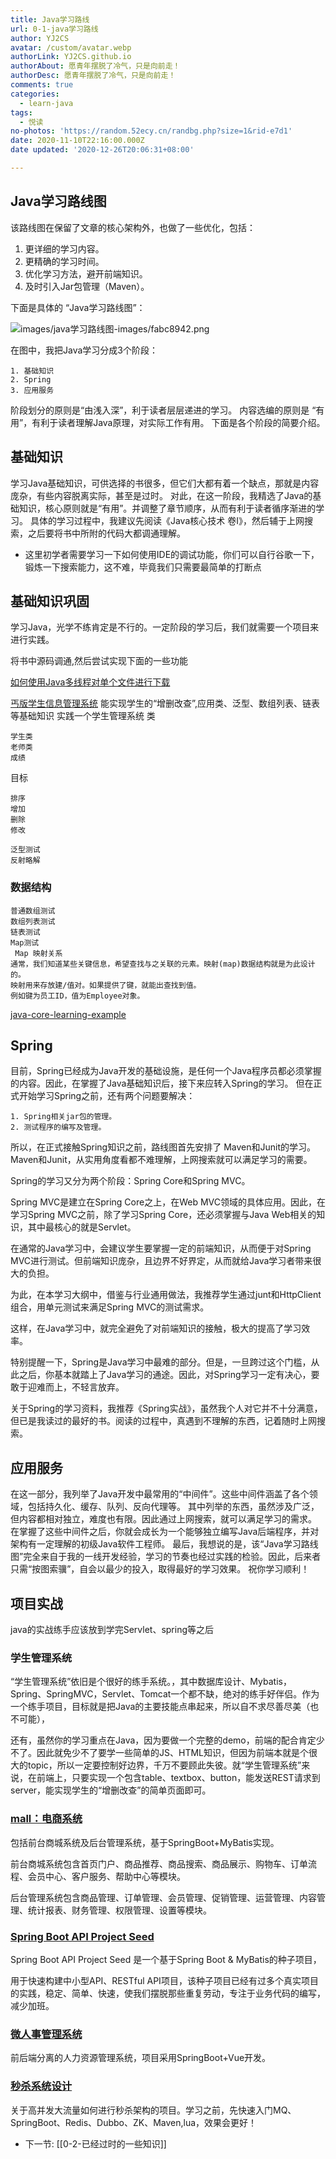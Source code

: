 ```yaml
---
title: Java学习路线
url: 0-1-java学习路线
author: YJ2CS
avatar: /custom/avatar.webp
authorLink: YJ2CS.github.io
authorAbout: 愿青年摆脱了冷气，只是向前走！
authorDesc: 愿青年摆脱了冷气，只是向前走！
comments: true
categories:
  - learn-java
tags:
  - 悦读
no-photos: 'https://random.52ecy.cn/randbg.php?size=1&rid-e7d1'
date: 2020-11-10T22:16:00.000Z
date updated: '2020-12-26T20:06:31+08:00'

---
```


## Java学习路线图

该路线图在保留了文章的核心架构外，也做了一些优化，包括：

1. 更详细的学习内容。
2. 更精确的学习时间。
3. 优化学习方法，避开前端知识。
4. 及时引入Jar包管理（Maven）。

下面是具体的 “Java学习路线图”：

![images/java学习路线图-images/fabc8942.png](images/fabc8942.png)

在图中，我把Java学习分成3个阶段：

```text
1. 基础知识
2. Spring
3. 应用服务
```

阶段划分的原则是“由浅入深”，利于读者层层递进的学习。
内容选编的原则是 “有用”，有利于读者理解Java原理，对实际工作有用。
下面是各个阶段的简要介绍。

## 基础知识

学习Java基础知识，可供选择的书很多，但它们大都有着一个缺点，那就是内容庞杂，有些内容脱离实际，甚至是过时。
对此，在这一阶段，我精选了Java的基础知识，核心原则就是“有用”。并调整了章节顺序，从而有利于读者循序渐进的学习。
具体的学习过程中，我建议先阅读《Java核心技术 卷I》，然后辅于上网搜索，之后要将书中所附的代码大都调通理解。

- 这里初学者需要学习一下如何使用IDE的调试功能，你们可以自行谷歌一下，锻炼一下搜索能力，这不难，毕竟我们只需要最简单的打断点

## 基础知识巩固

学习Java，光学不练肯定是不行的。一定阶段的学习后，我们就需要一个项目来进行实践。

将书中源码调通,然后尝试实现下面的一些功能

[如何使用Java多线程对单个文件进行下载](images/https://blog.csdn.net/zhzhl202/article/details/7521377)

[丐版学生信息管理系统](images/https://blog.csdn.net/)
能实现学生的“增删改查”,应用类、泛型、数组列表、链表等基础知识
实践一个学生管理系统
类

```text
学生类
老师类
成绩
```

目标

```text
排序
增加
删除
修改

泛型测试
反射略解
```

### 数据结构

```text
普通数组测试
数组列表测试
链表测试
Map测试
 Map 映射关系
通常，我们知道某些关键信息，希望查找与之关联的元素。映射(map)数据结构就是为此设计的。
映射用来存放建/值对。如果提供了键，就能出查找到值。
例如键为员工ID，值为Employee对象。
```

[java-core-learning-example](images/https://github.com/JeffLi1993/java-core-learning-example)

## Spring

目前，Spring已经成为Java开发的基础设施，是任何一个Java程序员都必须掌握的内容。因此，在掌握了Java基础知识后，接下来应转入Spring的学习。
但在正式开始学习Spring之前，还有两个问题要解决：

```text
1. Spring相关jar包的管理。
2. 测试程序的编写及管理。
```

所以，在正式接触Spring知识之前，路线图首先安排了 Maven和Junit的学习。
Maven和Junit，从实用角度看都不难理解，上网搜索就可以满足学习的需要。

Spring的学习又分为两个阶段：Spring Core和Spring MVC。

Spring MVC是建立在Spring Core之上，在Web MVC领域的具体应用。因此，在学习Spring MVC之前，除了学习Spring Core，还必须掌握与Java Web相关的知识，其中最核心的就是Servlet。

在通常的Java学习中，会建议学生要掌握一定的前端知识，从而便于对Spring MVC进行测试。但前端知识庞杂，且边界不好界定，从而就给Java学习者带来很大的负担。

为此，在本学习大纲中，借鉴与行业通用做法，我推荐学生通过junt和HttpClient组合，用单元测试来满足Spring MVC的测试需求。

这样，在Java学习中，就完全避免了对前端知识的接触，极大的提高了学习效率。

特别提醒一下，Spring是Java学习中最难的部分。但是，一旦跨过这个门槛，从此之后，你基本就踏上了Java学习的通途。因此，对Spring学习一定有决心，要敢于迎难而上，不轻言放弃。

关于Spring的学习资料，我推荐《Spring实战》，虽然我个人对它并不十分满意，但已是我读过的最好的书。阅读的过程中，真遇到不理解的东西，记着随时上网搜索。

## 应用服务

在这一部分，我列举了Java开发中最常用的“中间件”。这些中间件涵盖了各个领域，包括持久化、缓存、队列、反向代理等。
其中列举的东西，虽然涉及广泛，但内容都相对独立，难度也有限。因此通过上网搜索，就可以满足学习的需求。
在掌握了这些中间件之后，你就会成长为一个能够独立编写Java后端程序，并对架构有一定理解的初级Java软件工程师。
最后，我想说的是，该“Java学习路线图”完全来自于我的一线开发经验，学习的节奏也经过实践的检验。因此，后来者只需“按图索骥”，自会以最少的投入，取得最好的学习效果。
祝你学习顺利！

## 项目实战

java的实战练手应该放到学完Servlet、spring等之后

### 学生管理系统

“学生管理系统”依旧是个很好的练手系统。，其中数据库设计、Mybatis，Spring、SpringMVC，Servlet、Tomcat一个都不缺，绝对的练手好伴侣。作为一个练手项目，目标就是把Java的主要技能点串起来，所以自不求尽善尽美（也不可能），

还有，虽然你的学习重点在Java，因为要做一个完整的demo，前端的配合肯定少不了。因此就免少不了要学一些简单的JS、HTML知识，但因为前端本就是个很大的topic，所以一定要控制好边界，千万不要顾此失彼。就“学生管理系统”来说，在前端上，只要实现一个包含table、textbox、button，能发送REST请求到server，能实现学生的“增删改查”的简单页面即可。

### [mall：电商系统](images/https://github.com/macrozheng/mall)

包括前台商城系统及后台管理系统，基于SpringBoot+MyBatis实现。

前台商城系统包含首页门户、商品推荐、商品搜索、商品展示、购物车、订单流程、会员中心、客户服务、帮助中心等模块。

后台管理系统包含商品管理、订单管理、会员管理、促销管理、运营管理、内容管理、统计报表、财务管理、权限管理、设置等模块。

### [Spring Boot API Project Seed](images/https://github.com/lihengming/spring-boot-api-project-seed)

Spring Boot API Project Seed 是一个基于Spring Boot & MyBatis的种子项目，

用于快速构建中小型API、RESTful API项目，该种子项目已经有过多个真实项目的实践，稳定、简单、快速，使我们摆脱那些重复劳动，专注于业务代码的编写，减少加班。

### [微人事管理系统](images/https://github.com/lenve/vhr)

前后端分离的人力资源管理系统，项目采用SpringBoot+Vue开发。

### [秒杀系统设计](images/https://github.com/qiurunze123/miaosha)

关于高并发大流量如何进行秒杀架构的项目。学习之前，先快速入门MQ、SpringBoot、Redis、Dubbo、ZK、Maven,lua，效果会更好！

- 下一节: [[0-2-已经过时的一些知识]]
